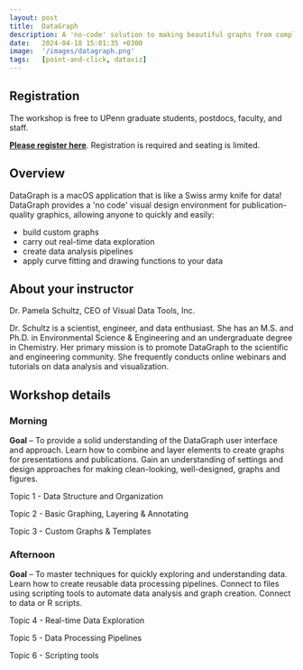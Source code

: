 ```yaml
---
layout: post
title:  DataGraph
description: A 'no-code' solution to making beautiful graphs from complex data.
date:   2024-04-18 15:01:35 +0300
image:  '/images/datagraph.png'
tags:   [point-and-click, dataviz]
---
```


## Registration

The workshop is free to UPenn graduate students, postdocs, faculty, and staff.

**[Please register here](https://docs.google.com/forms/d/e/1FAIpQLSfTR6kOQEe4CrNb_cSO2jMiIBVDw8nzwZjXIt_a4d3zAeVRfQ/viewform)**.  Registration is required and seating is limited.

## Overview

DataGraph is a macOS application that is like a Swiss army knife for data!  DataGraph provides a 'no code' visual design environment for publication-quality graphics, allowing anyone to quickly and easily:

* build custom graphs
* carry out real-time data exploration
* create data analysis pipelines
* apply curve fitting and drawing functions to your data

## About your instructor

Dr. Pamela Schultz, CEO of Visual Data Tools, Inc.

Dr. Schultz is a scientist, engineer, and data enthusiast. She has an M.S. and Ph.D. in Environmental Science & Engineering and an undergraduate degree in Chemistry. Her primary mission is to promote DataGraph to the scientific and engineering community. She frequently conducts online webinars and tutorials on data analysis and visualization.

## Workshop details

### Morning

**Goal** – To provide a solid understanding of the DataGraph user interface and approach. Learn how to combine and layer elements to create graphs for presentations and publications. Gain an understanding of settings and design approaches for making clean-looking, well-designed, graphs and figures.

Topic 1 - Data Structure and Organization

Topic 2 - Basic Graphing, Layering & Annotating

Topic 3 - Custom Graphs & Templates

### Afternoon

**Goal** – To master techniques for quickly exploring and understanding data. Learn how to create reusable data processing pipelines. Connect to files using scripting tools to automate data analysis and graph creation. Connect to data or R scripts.

Topic 4 - Real-time Data Exploration

Topic 5 - Data Processing Pipelines

Topic 6 - Scripting tools
